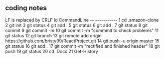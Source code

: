 ## coding notes

LF is replaced by CRLF 
     I d   C o m m a n d L i n e                                                                                                                                                                                                    
     - -   - - - - - - - - - - -                                                                                                                                                                                                    
       1   c d   . \ a m a z o n - c l o n e \                                                                                                                                                                                      
       2   g i t   i n i t                                                                                                                                                                                                          
       3   g i t   s t a t u s                                                                                                                                                                                                      
       4   g i t   a d d   .                                                                                                                                                                                                        
       5   g i t   s t a t u s                                                                                                                                                                                                      
       6   g i t   a d d   .                                                                                                                                                                                                        
       7   g i t   s t a t u s                                                                                                                                                                                                      
       8   g i t   c o m m i t                                                                                                                                                                                                      
       9   g i t   c o m m i t   - m                                                                                                                                                                                                
     1 0   g i t   c o m m i t   - m   " c o m m m i t   t o   c h e c k   p r o b l e m s "                                                                                                                                        
     1 1   g i t   s t a t u s                                                                                                                                                                                                      
     1 2   g i t   b r a n c h                                                                                                                                                                                                      
     1 3   g i t   r e m o t e   a d d   o r i g i n   h t t p s : / / g i t h u b . c o m / b r i s t y 9 9 / R e a c t P r o j e c t . g i t                                                                                      
     1 4   g i t   p u s h   - u   o r i g i n   m a s t e r                                                                                                                                                                        
     1 5   g i t   s t a t u s                                                                                                                                                                                                      
     1 6   g i t   a d d   .                                                                                                                                                                                                        
     1 7   g i t   c o m m i t   - m   " r e c t i f i e d   a n d   f i n i s h e d   h e a d e r "                                                                                                                                
     1 8   g i t   p u s h                                                                                                                                                                                                          
     1 9   g i t   s t a t u s                                                                                                                                                                                                      
     2 0   c d   . \ D o c s \                                                                                                                                                                                                      
     2 1   G e t - H i s t o r y                                                                                                                                                                                                    
  
  
 